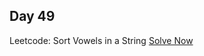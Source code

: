 ## Day 49

Leetcode: Sort Vowels in a String
[Solve Now](https://leetcode.com/problems/sort-vowels-in-a-string/submissions/1097598163/?envType=daily-question&envId=2023-11-13)
